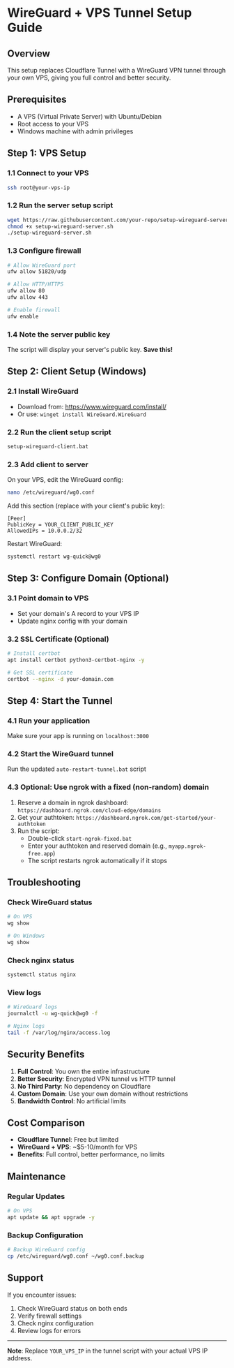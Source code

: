 # WireGuard + VPS Tunnel Setup Guide

## Overview
This setup replaces Cloudflare Tunnel with a WireGuard VPN tunnel through your own VPS, giving you full control and better security.

## Prerequisites
- A VPS (Virtual Private Server) with Ubuntu/Debian
- Root access to your VPS
- Windows machine with admin privileges

## Step 1: VPS Setup

### 1.1 Connect to your VPS
```bash
ssh root@your-vps-ip
```

### 1.2 Run the server setup script
```bash
wget https://raw.githubusercontent.com/your-repo/setup-wireguard-server.sh
chmod +x setup-wireguard-server.sh
./setup-wireguard-server.sh
```

### 1.3 Configure firewall
```bash
# Allow WireGuard port
ufw allow 51820/udp

# Allow HTTP/HTTPS
ufw allow 80
ufw allow 443

# Enable firewall
ufw enable
```

### 1.4 Note the server public key
The script will display your server's public key. **Save this!**

## Step 2: Client Setup (Windows)

### 2.1 Install WireGuard
- Download from: https://www.wireguard.com/install/
- Or use: `winget install WireGuard.WireGuard`

### 2.2 Run the client setup script
```cmd
setup-wireguard-client.bat
```

### 2.3 Add client to server
On your VPS, edit the WireGuard config:
```bash
nano /etc/wireguard/wg0.conf
```

Add this section (replace with your client's public key):
```
[Peer]
PublicKey = YOUR_CLIENT_PUBLIC_KEY
AllowedIPs = 10.0.0.2/32
```

Restart WireGuard:
```bash
systemctl restart wg-quick@wg0
```

## Step 3: Configure Domain (Optional)

### 3.1 Point domain to VPS
- Set your domain's A record to your VPS IP
- Update nginx config with your domain

### 3.2 SSL Certificate (Optional)
```bash
# Install certbot
apt install certbot python3-certbot-nginx -y

# Get SSL certificate
certbot --nginx -d your-domain.com
```

## Step 4: Start the Tunnel

### 4.1 Run your application
Make sure your app is running on `localhost:3000`

### 4.2 Start the WireGuard tunnel
Run the updated `auto-restart-tunnel.bat` script

### 4.3 Optional: Use ngrok with a fixed (non-random) domain
1. Reserve a domain in ngrok dashboard: `https://dashboard.ngrok.com/cloud-edge/domains`
2. Get your authtoken: `https://dashboard.ngrok.com/get-started/your-authtoken`
3. Run the script:
   - Double-click `start-ngrok-fixed.bat`
   - Enter your authtoken and reserved domain (e.g., `myapp.ngrok-free.app`)
   - The script restarts ngrok automatically if it stops

## Troubleshooting

### Check WireGuard status
```bash
# On VPS
wg show

# On Windows
wg show
```

### Check nginx status
```bash
systemctl status nginx
```

### View logs
```bash
# WireGuard logs
journalctl -u wg-quick@wg0 -f

# Nginx logs
tail -f /var/log/nginx/access.log
```

## Security Benefits

1. **Full Control**: You own the entire infrastructure
2. **Better Security**: Encrypted VPN tunnel vs HTTP tunnel
3. **No Third Party**: No dependency on Cloudflare
4. **Custom Domain**: Use your own domain without restrictions
5. **Bandwidth Control**: No artificial limits

## Cost Comparison

- **Cloudflare Tunnel**: Free but limited
- **WireGuard + VPS**: ~$5-10/month for VPS
- **Benefits**: Full control, better performance, no limits

## Maintenance

### Regular Updates
```bash
# On VPS
apt update && apt upgrade -y
```

### Backup Configuration
```bash
# Backup WireGuard config
cp /etc/wireguard/wg0.conf ~/wg0.conf.backup
```

## Support

If you encounter issues:
1. Check WireGuard status on both ends
2. Verify firewall settings
3. Check nginx configuration
4. Review logs for errors

---

**Note**: Replace `YOUR_VPS_IP` in the tunnel script with your actual VPS IP address.
